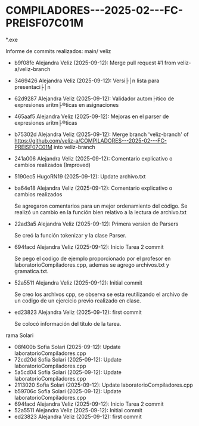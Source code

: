 ﻿# COMPILADORES---2025-02---FC-PREISF07C01M

*.exe

Informe de commits realizados:
main/ veliz
- b9f08fe Alejandra Veliz (2025-09-12): Merge pull request #1 from veliz-a/veliz-branch
  
- 3469426 Alejandra Veliz (2025-09-12): Versi├│n lista para presentaci├│n
  
- 62d9287 Alejandra Veliz (2025-09-12): Validador autom├ítico de expresiones aritm├®ticas en asignaciones
  
- 465aaf5 Alejandra Veliz (2025-09-12): Mejoras en el parser de expresiones aritm├®ticas
  
- b75302d Alejandra Veliz (2025-09-12): Merge branch 'veliz-branch' of https://github.com/veliz-a/COMPILADORES---2025-02---FC-PREISF07C01M into veliz-branch
  
- 241a006 Alejandra Veliz (2025-09-12): Comentario explicativo o cambios realizados (Improved)
  
- 5190ec5 HugoRN19 (2025-09-12): Update archivo.txt
  
- ba64e18 Alejandra Veliz (2025-09-12): Comentario explicativo o cambios realizados

  Se agregaron comentarios para un mejor ordenamiento del código. Se realizó un cambio en la función bien relativo a la lectura de archivo.txt
- 22ad3a5 Alejandra Veliz (2025-09-12): Primera version de Parsers

  Se creó la función tokenizar y la clase Parser.
- 694facd Alejandra Veliz (2025-09-12): Inicio Tarea 2 commit

  Se pego el codigo de ejemplo proporcionado por el profesor en ‎laboratorioCompiladores.cpp, ademas se agrego archivos.txt y gramatica.txt.
- 52a5511 Alejandra Veliz (2025-09-12): Initial commit

  Se creo los archivos cpp, se observa se esta reutilizando el archivo de un codigo de un ejercicio previo realizado en clase.
- ed23823 Alejandra Veliz (2025-09-12): first commit

  Se colocó información del título de la tarea.


rama Solari
- 08f400b Sofia Solari (2025-09-12): Update laboratorioCompiladores.cpp
- 72cd20d Sofia Solari (2025-09-12): Update laboratorioCompiladores.cpp
- 5a5cd04 Sofia Solari (2025-09-12): Update laboratorioCompiladores.cpp
- 2113020 Sofia Solari (2025-09-12): Update laboratorioCompiladores.cpp
- b59706c Sofia Solari (2025-09-12): Update laboratorioCompiladores.cpp
- 694facd Alejandra Veliz (2025-09-12): Inicio Tarea 2 commit
- 52a5511 Alejandra Veliz (2025-09-12): Initial commit
- ed23823 Alejandra Veliz (2025-09-12): first commit

